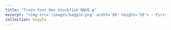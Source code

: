 ```yaml
---
title: "Train Your Own Stockfish NNUE ♟️"
excerpt: "<img src='/images/kaggle.png' width='80' height='50'> - First Post on the Kaggle Activity Report:  <a href='https://pitch-century-cca.notion.site/Train-Your-Own-Stockfish-NNUE-316fc3f7b56048bc902bbc5899d92346'> Train Your Own Stockfish NNUE ♟️ </a>"
collection: kaggle
---
```


